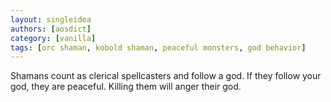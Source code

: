 ```yaml
---
layout: singleidea
authors: [aosdict]
category: [vanilla]
tags: [orc shaman, kobold shaman, peaceful monsters, god behavior]
---
```

Shamans count as clerical spellcasters and follow a god. If they follow your
god, they are peaceful. Killing them will anger their god.
